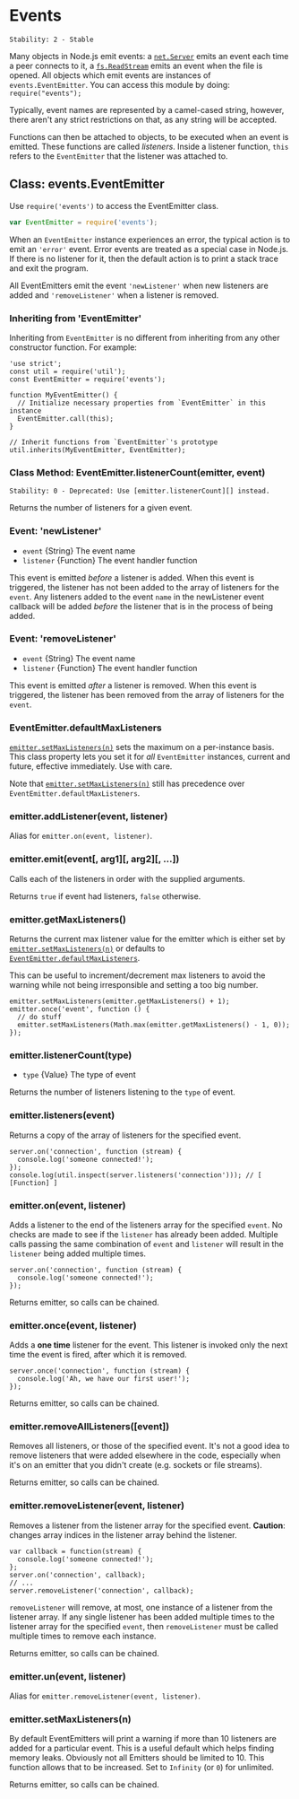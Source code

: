 # Events

    Stability: 2 - Stable

<!--type=module-->

Many objects in Node.js emit events: a
[`net.Server`](net.html#net_class_net_server) emits an event each time a peer
connects to it, a [`fs.ReadStream`](fs.html#fs_class_fs_readstream) emits an
event when the file is
opened. All objects which emit events are instances of `events.EventEmitter`.
You can access this module by doing: `require("events");`

Typically, event names are represented by a camel-cased string, however,
there aren't any strict restrictions on that, as any string will be accepted.

Functions can then be attached to objects, to be executed when an event
is emitted. These functions are called _listeners_. Inside a listener
function, `this` refers to the `EventEmitter` that the listener was
attached to.


## Class: events.EventEmitter

Use `require('events')` to access the EventEmitter class.

```javascript
var EventEmitter = require('events');
```

When an `EventEmitter` instance experiences an error, the typical action is
to emit an `'error'` event.  Error events are treated as a special case in
Node.js.  If there is no listener for it, then the default action is to print
a stack trace and exit the program.

All EventEmitters emit the event `'newListener'` when new listeners are
added and `'removeListener'` when a listener is removed.

### Inheriting from 'EventEmitter'

Inheriting from `EventEmitter` is no different from inheriting from any other
constructor function. For example:

    'use strict';
    const util = require('util');
    const EventEmitter = require('events');

    function MyEventEmitter() {
      // Initialize necessary properties from `EventEmitter` in this instance
      EventEmitter.call(this);
    }

    // Inherit functions from `EventEmitter`'s prototype
    util.inherits(MyEventEmitter, EventEmitter);

### Class Method: EventEmitter.listenerCount(emitter, event)

    Stability: 0 - Deprecated: Use [emitter.listenerCount][] instead.

Returns the number of listeners for a given event.

### Event: 'newListener'

* `event` {String} The event name
* `listener` {Function} The event handler function

This event is emitted *before* a listener is added. When this event is
triggered, the listener has not been added to the array of listeners for the
`event`. Any listeners added to the event `name` in the newListener event
callback will be added *before* the listener that is in the process of being
added.

### Event: 'removeListener'

* `event` {String} The event name
* `listener` {Function} The event handler function

This event is emitted *after* a listener is removed.  When this event is
triggered, the listener has been removed from the array of listeners for the
`event`.

### EventEmitter.defaultMaxListeners

[`emitter.setMaxListeners(n)`](#events_emitter_setmaxlisteners_n) sets the
maximum on a per-instance basis.
This class property lets you set it for *all* `EventEmitter` instances,
current and future, effective immediately. Use with care.

Note that [`emitter.setMaxListeners(n)`](#events_emitter_setmaxlisteners_n)
still has precedence over `EventEmitter.defaultMaxListeners`.

### emitter.addListener(event, listener)

Alias for `emitter.on(event, listener)`.

### emitter.emit(event[, arg1][, arg2][, ...])

Calls each of the listeners in order with the supplied arguments.

Returns `true` if event had listeners, `false` otherwise.

### emitter.getMaxListeners()

Returns the current max listener value for the emitter which is either set by
[`emitter.setMaxListeners(n)`](#events_emitter_setmaxlisteners_n) or defaults to
[`EventEmitter.defaultMaxListeners`](#events_eventemitter_defaultmaxlisteners).

This can be useful to increment/decrement max listeners to avoid the warning
while not being irresponsible and setting a too big number.

    emitter.setMaxListeners(emitter.getMaxListeners() + 1);
    emitter.once('event', function () {
      // do stuff
      emitter.setMaxListeners(Math.max(emitter.getMaxListeners() - 1, 0));
    });

### emitter.listenerCount(type)

* `type` {Value} The type of event

Returns the number of listeners listening to the `type` of event.

### emitter.listeners(event)

Returns a copy of the array of listeners for the specified event.

    server.on('connection', function (stream) {
      console.log('someone connected!');
    });
    console.log(util.inspect(server.listeners('connection'))); // [ [Function] ]

### emitter.on(event, listener)

Adds a listener to the end of the listeners array for the specified `event`.
No checks are made to see if the `listener` has already been added. Multiple
calls passing the same combination of `event` and `listener` will result in the
`listener` being added multiple times.

    server.on('connection', function (stream) {
      console.log('someone connected!');
    });

Returns emitter, so calls can be chained.

### emitter.once(event, listener)

Adds a **one time** listener for the event. This listener is
invoked only the next time the event is fired, after which
it is removed.

    server.once('connection', function (stream) {
      console.log('Ah, we have our first user!');
    });

Returns emitter, so calls can be chained.

### emitter.removeAllListeners([event])

Removes all listeners, or those of the specified event. It's not a good idea to
remove listeners that were added elsewhere in the code, especially when it's on
an emitter that you didn't create (e.g. sockets or file streams).

Returns emitter, so calls can be chained.

### emitter.removeListener(event, listener)

Removes a listener from the listener array for the specified event.
**Caution**: changes array indices in the listener array behind the listener.

    var callback = function(stream) {
      console.log('someone connected!');
    };
    server.on('connection', callback);
    // ...
    server.removeListener('connection', callback);

`removeListener` will remove, at most, one instance of a listener from the
listener array. If any single listener has been added multiple times to the
listener array for the specified `event`, then `removeListener` must be called
multiple times to remove each instance.

Returns emitter, so calls can be chained.

### emitter.un(event, listener)
Alias for `emitter.removeListener(event, listener)`.

### emitter.setMaxListeners(n)

By default EventEmitters will print a warning if more than 10 listeners are
added for a particular event. This is a useful default which helps finding
memory leaks. Obviously not all Emitters should be limited to 10. This function
allows that to be increased. Set to `Infinity` (or `0`) for unlimited.

Returns emitter, so calls can be chained.

[emitter.listenerCount]: #events_emitter_listenercount_type
